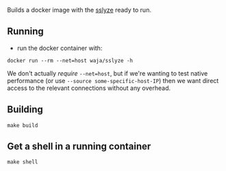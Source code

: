 Builds a docker image with the [sslyze](https://github.com/nabla-c0d3/sslyze) ready to run.

Running
-------

- run the docker container with:

```
docker run --rm --net=host waja/sslyze -h
```

We don't actually _require_ `--net=host`, but if we're wanting to test native performance (or use `--source some-specific-host-IP`) then we want direct access to the relevant connections without any overhead.

Building
--------

```
make build
```

Get a shell in a running container
----------------------------------

```
make shell
```
